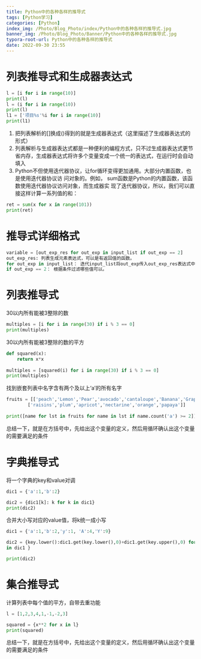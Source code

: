 ```yaml
---
title: Python中的各种各样的推导式
tags: [Python学习]
categories: [Python]
index_img: /Photo/Blog_Photo/index/Python中的各种各样的推导式.jpg
banner_img: /Photo/Blog_Photo/Banner/Python中的各种各样的推导式.jpg
typora-root-url: Python中的各种各样的推导式
date: 2022-09-30 23:55
---
```


# 列表推导式和生成器表达式

```python
l = [i for i in range(10)]
print(l)
l = (i for i in range(10))
print(l)
l1 = ['项目%s'%i for i in range(10)]
print(l1)
```

1. 把列表解析的[]换成()得到的就是生成器表达式（这里描述了生成器表达式的形式）
2. 列表解析与生成器表达式都是一种便利的编程方式，只不过生成器表达式更节省内存，生成器表达式将许多个变量变成一个统一的表达式，在运行时会自动填入
3.  Python不但使用迭代器协议，让for循环变得更加通用。大部分内置函数，也是使用迭代器协议访 问对象的。例如， sum函数是Python的内置函数，该函数使用迭代器协议访问对象，而生成器实 现了迭代器协议，所以，我们可以直接这样计算一系列值的和：

```python
ret = sum(x for x in range(101))
print(ret)
```

# 推导式详细格式

```python
variable = [out_exp_res for out_exp in input_list if out_exp == 2]
out_exp_res: 列表生成元素表达式，可以是有返回值的函数。
for out_exp in input_list： 迭代input_list将out_exp传入out_exp_res表达式中。
if out_exp == 2： 根据条件过滤哪些值可以。
```

# 列表推导式

30以内所有能被3整除的数

```python
multiples = [i for i in range(30) if i % 3 == 0]
print(multiples)
```

30以内所有能被3整除的数的平方

```python
def squared(x):
	return x*x
	
multiples = [squared(i) for i in range(30) if i % 3 == 0]
print(multiples)
```

找到嵌套列表中名字含有两个及以上‘a’的所有名字

```python
fruits = [['peach','Lemon','Pear','avocado','cantaloupe','Banana','Grape'],
		['raisins','plum','apricot','nectarine','orange','papaya']]
		
print([name for lst in fruits for name in lst if name.count('a') >= 2])
```

总结一下，就是在方括号中，先给出这个变量的定义，然后用循环确认出这个变量的需要满足的条件

# 字典推导式

将一个字典的key和value对调

```python
dic1 = {'a':1,'b':2}

dic2 = {dic1[k]: k for k in dic1}
print(dic2)
```

合并大小写对应的value值，将k统一成小写

```python
dic1 = {'a':1,'b':2,'y':1, 'A':4,'Y':9}

dic2 = {key.lower():dic1.get(key.lower(),0)+dic1.get(key.upper(),0) for key
in dic1 }

print(dic2)
```

# 集合推导式

计算列表中每个值的平方，自带去重功能

```python
l = [1,2,3,4,1,-1,-2,3]

squared = {x**2 for x in l}
print(squared)
```

总结一下，就是在方括号中，先给出这个变量的定义，然后用循环确认出这个变量的需要满足的条件
